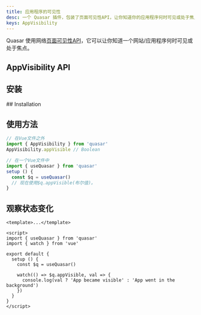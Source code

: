 ```yaml
---
title: 应用程序的可见性
desc: 一个 Quasar 插件，包装了页面可见性API，让你知道你的应用程序何时可见或处于焦点。
keys: AppVisibility
---
```

 Quasar 使用网络[页面可见性API](https://developer.mozilla.org/en-US/docs/Web/API/Page_Visibility_API)，它可以让你知道一个网站/应用程序何时可见或处于焦点。

## AppVisibility API

<doc-api file="AppVisibility" />

## 安装

<doc-installation plugins="AppVisibility" scrollable /> ## Installation

## 使用方法

```js
// 在Vue文件之外
import { AppVisibility } from 'quasar'
AppVisibility.appVisible // Boolean

// 在一个Vue文件中
import { useQuasar } from 'quasar'
setup () {
  const $q = useQuasar()
  // 现在使用$q.appVisible(布尔值)。
}
```

<doc-example title="AppVisibility" file="AppVisibility/Basic" />

## 观察状态变化

```vue
<template>...</template>

<script>
import { useQuasar } from 'quasar'
import { watch } from 'vue'

export default {
  setup () {
    const $q = useQuasar()

    watch(() => $q.appVisible, val => {
      console.log(val ? 'App became visible' : 'App went in the background')
    })
  }
}
</script>
```
